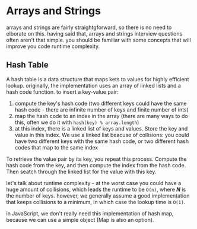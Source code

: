 # Arrays and Strings

arrays and strings are fairly straightgforward, so there is no need to elborate on this.
having said that, arrays and strings interview questions often aren't that simple. you should be familiar with some concepts that will improve you code runtime complexity.

## Hash Table

A hash table is a data structure that maps kets to values for highly efficient lookup.
originally, the implementation uses an array of linked lists and a hash code function.
to insert a key-value pair:
1. compute the key's hash code (two different keys could have the same hash code - there are infinite number of keys and finite number of ints)
2. map the hash code to an index in the array (there are many ways to do this, often we do it with `hash(key) % array.length`)
3. at this index, there is a linked list of keys and values. Store the key and value in this index. We use a linked list beacuse of collisions: you could have two different keys with the same hash code, or two different hash codes that map to the same index

To retrieve the value pair by its key, you repeat this process. Compute the hash code from the key, and then compute the index from the hash code. Then seatch through the linked list for the value with this key.

let's talk about runtime complexity - at the worst case you could have a huge amount of collisions, which leads the runtime to be `O(n)`, where ***N*** is the number of keys.
however, we generally assume a good implementation that keeps collisions to a minimum, in which case the lookup time is `O(1)`.




in JavaScript, we don't really need this implementation of hash map, because we can use a simple object (Map is also an option).
